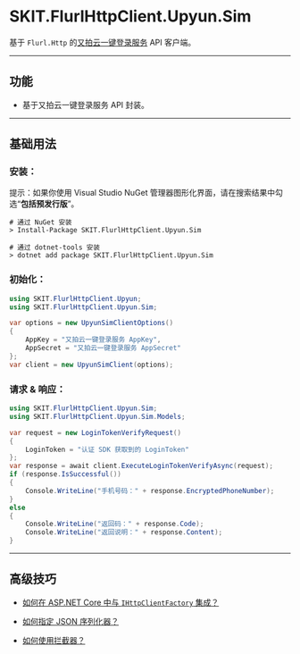 ﻿# SKIT.FlurlHttpClient.Upyun.Sim

基于 `Flurl.Http` 的[又拍云一键登录服务](https://www.upyun.com/products/one-click-login/) API 客户端。

---

## 功能

-   基于又拍云一键登录服务 API 封装。

---

## 基础用法

### 安装：

提示：如果你使用 Visual Studio NuGet 管理器图形化界面，请在搜索结果中勾选“**包括预发行版**”。

```shell
# 通过 NuGet 安装
> Install-Package SKIT.FlurlHttpClient.Upyun.Sim

# 通过 dotnet-tools 安装
> dotnet add package SKIT.FlurlHttpClient.Upyun.Sim
```

### 初始化：

```csharp
using SKIT.FlurlHttpClient.Upyun;
using SKIT.FlurlHttpClient.Upyun.Sim;

var options = new UpyunSimClientOptions()
{
    AppKey = "又拍云一键登录服务 AppKey",
    AppSecret = "又拍云一键登录服务 AppSecret"
};
var client = new UpyunSimClient(options);
```

### 请求 & 响应：

```csharp
using SKIT.FlurlHttpClient.Upyun.Sim;
using SKIT.FlurlHttpClient.Upyun.Sim.Models;

var request = new LoginTokenVerifyRequest()
{
    LoginToken = "认证 SDK 获取到的 LoginToken"
};
var response = await client.ExecuteLoginTokenVerifyAsync(request);
if (response.IsSuccessful())
{
    Console.WriteLine("手机号码：" + response.EncryptedPhoneNumber);
}
else
{
    Console.WriteLine("返回码：" + response.Code);
    Console.WriteLine("返回说明：" + response.Content);
}
```

---

## 高级技巧

-   [如何在 ASP.NET Core 中与 `IHttpClientFactory` 集成？](./Advanced_IHttpClientFactory.md)

-   [如何指定 JSON 序列化器？](./Advanced_JsonSerializer.md)

-   [如何使用拦截器？](./Advanced_Interceptor.md)
